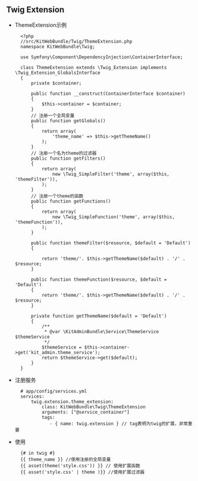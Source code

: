 ## Twig Extension
- ThemeExtension示例

		<?php
		//src/KitWebBundle/Twig/ThemeExtension.php
		namespace KitWebBundle\Twig;
		
		use Symfony\Component\DependencyInjection\ContainerInterface;
		
		class ThemeExtension extends \Twig_Extension implements \Twig_Extension_GlobalsInterface
		{
		    private $container;
		    
		    public function __construct(ContainerInterface $container)
		    {
		        $this->container = $container;
		    }
		    // 注册一个全局变量
		    public function getGlobals()
		    {
		        return array(
		            'theme_name' => $this->getThemeName()
		        );
		    }
			// 注册一个名为theme的过滤器
		    public function getFilters()
		    {
		        return array(
		            new \Twig_SimpleFilter('theme', array($this, 'themeFilter')),
		        );
		    }
		    // 注册一个theme的函数
		    public function getFunctions()
		    {
		        return array(
		            new \Twig_SimpleFunction('theme', array($this, 'themeFunction')),
		        );
		    }
		    
		    public function themeFilter($resource, $default = 'Default')
		    {
		        
		        return 'theme/'. $this->getThemeName($default) . '/' . $resource;
		    }
		    
		    public function themeFunction($resource, $default = 'Default')
		    {
		        return 'theme/'. $this->getThemeName($default) . '/' . $resource;
		    }
		    
		    private function getThemeName($default = 'Default')
		    {
		        /**
		         * @var \KitAdminBundle\Service\ThemeService $themeService
		         */
		        $themeService = $this->container->get('kit_admin.theme_service');
		        return $themeService->get($default);
		    }
		}
- 注册服务

		# app/config/services.yml
		services:
			twig.extension.theme_extension:
        		class: KitWebBundle\Twig\ThemeExtension
        		arguments: ["@service_container"]
        		tags:
         		   - { name: twig.extension } // tag表明为twig的扩展，非常重要
         		 
- 使用
		
		{# in twig #}
		{{ theme_name }} //使用注册的全局变量
		{{ asset(theme('style.css')) }} // 使用扩展函数
		{{ asset('style.css' | theme )}} //使用扩展过滤器